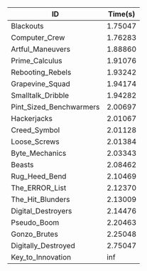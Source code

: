 |ID|Time(s)|
|-|-|
|Blackouts|1.75047|
|Computer_Crew|1.76283|
|Artful_Maneuvers|1.88860|
|Prime_Calculus|1.91076|
|Rebooting_Rebels|1.93242|
|Grapevine_Squad|1.94174|
|Smalltalk_Dribble|1.94282|
|Pint_Sized_Benchwarmers|2.00697|
|Hackerjacks|2.01067|
|Creed_Symbol|2.01128|
|Loose_Screws|2.01384|
|Byte_Mechanics|2.03343|
|Beasts|2.08462|
|Rug_Heed_Bend|2.10469|
|The_ERROR_List|2.12370|
|The_Hit_Blunders|2.13009|
|Digital_Destroyers|2.14476|
|Pseudo_Boom|2.20463|
|Gonzo_Brutes|2.25048|
|Digitally_Destroyed|2.75047|
|Key_to_Innovation|inf|
